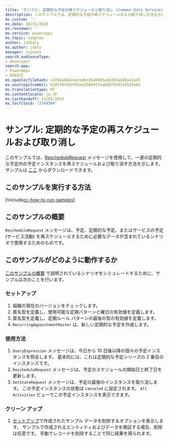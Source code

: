 ```yaml
---
title: 'サンプル: 定期的な予定の再スケジュールと取り消し (Common Data Service) | Microsoft Docs'
description: このサンプルでは、定期的な予定の再スケジュールおよび取り消し方法を示します。
ms.custom: ''
ms.date: 10/31/2018
ms.reviewer: ''
ms.service: powerapps
ms.topic: samples
author: JimDaly
ms.author: jdaly
manager: ryjones
search.audienceType:
- developer
search.app:
- PowerApps
- D365CE
ms.openlocfilehash: cd786a4b42e6cbd6cd6d0085ad4369ab08a42a45
ms.sourcegitcommit: 8185f87dddf05ee256491feab9873e9143535e02
ms.translationtype: HT
ms.contentlocale: ja-JP
ms.lasthandoff: 11/01/2019
ms.locfileid: "2749304"
---
```

# <a name="sample-reschedule-and-cancel-a-recurring-appointment"></a>サンプル: 定期的な予定の再スケジュールおよび取り消し

<!-- https://docs.microsoft.com/dynamics365/customer-engagement/developer/sample-reschedule-cancel-recurring-appointment -->

このサンプルでは、[RescheduleRequest](https://docs.microsoft.com/dotnet/api/microsoft.crm.sdk.messages.reschedulerequest?view=dynamics-general-ce-9) メッセージを使用して、一連の定期的な予定内の予定インスタンスを再スケジュールおよび取り消す方法を示します。 サンプルは [ここ](https://github.com/Microsoft/PowerApps-Samples/tree/master/cds/orgsvc/C%23/RecurringAppointment) からダウンロードできます。

## <a name="how-to-run-this-sample"></a>このサンプルを実行する方法

[!include[cc-how-to-run-samples](../../includes/cc-how-to-run-samples.md)]

## <a name="what-this-sample-does"></a>このサンプルの概要

`RescheduleRequest` メッセージは、予定、定期的な予定、またはサービスの予定 (サービス活動) を再スケジュールするために必要なデータが含まれているシナリオで使用するためのものです。

## <a name="how-this-sample-works"></a>このサンプルがどのように動作するか

[このサンプルの概要](#what-this-sample-does) で説明されているシナリオをシミュレートするために、サンプルは次のことを行います。

### <a name="setup"></a>セットアップ

1. 組織の現在のバージョンをチェックします。 
2. 匿名型を定義し、使用可能な定期パターンと曜日の有効値を定義します。
3. 匿名型を定義し、定期ルール パターンの最後の型の有効値を定義します。
4. `RecurringAppointmentMaster` は、新しい定期的な予定を作成します。

### <a name="demonstrate"></a>使用方法

1. `QueryExpression` メッセージは、今日から 10 日後以降の個々の予定インスタンスを照会します。 基本的には、これは定期的な予定シリーズの 2 番目のインスタンスです。
3. `RescheduleRequest` メッセージは、予定のスケジュールの開始日と終了日を更新します。
4. `SetStateRequest` メッセージは、予定の最後のインスタンスを取り消します。 この予定インスタンスの状態は `canceled` に設定されます。 `All Activities` ビューでこの予定インスタンスを表示できます。

### <a name="clean-up"></a>クリーン アップ

1. [セットアップ](#setup)で作成されたサンプル データを削除するオプションを表示します。
    サンプルで作成されるエンティティおよびデータを検証する場合、削除は任意です。 手動でレコードを削除することで同じ結果を得られます。
